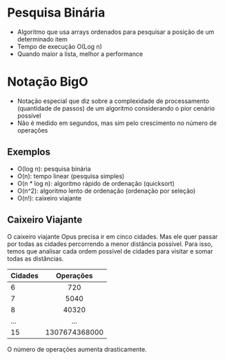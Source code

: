 # Pesquisa Binária
- Algoritmo que usa arrays ordenados para pesquisar a posição de um determinado item
- Tempo de execução O(Log n)
- Quando maior a lista, melhor a performance

# Notação BigO
- Notação especial que diz sobre a complexidade de processamento (quantidade de passos) de um algoritmo considerando o pior cenário possível
- Não é medido em segundos, mas sim pelo crescimento no número de operações

## Exemplos
- O(log n): pesquisa binária
- O(n): tempo linear (pesquisa simples)
- O(n * log n): algoritmo rápido de ordenação (quicksort)
- O(n^2): algoritmo lento de ordenação (ordenação por seleção)
- O(n!): caixeiro viajante

## Caixeiro Viajante
O caixeiro viajante Opus precisa ir em cinco cidades. Mas ele quer passar por todas as cidades percorrendo a menor distância possível. Para isso, temos que analisar cada ordem possível de cidades para visitar e somar todas as distâncias.

| Cidades | Operações | 
|----------|:--------:|
| 6 | 720 |
| 7 | 5040 |
| 8 | 40320 |
| ... | ... |
| 15 |  1307674368000 |

O número de operações aumenta drasticamente.